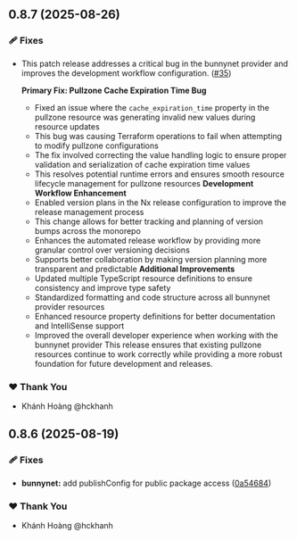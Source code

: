 ## 0.8.7 (2025-08-26)

### 🩹 Fixes

- This patch release addresses a critical bug in the bunnynet provider and improves the development workflow configuration. ([#35](https://github.com/hckhanh/pulumi-any-terraform/pull/35))

  **Primary Fix: Pullzone Cache Expiration Time Bug**
  - Fixed an issue where the `cache_expiration_time` property in the pullzone resource was generating invalid new values during resource updates
  - This bug was causing Terraform operations to fail when attempting to modify pullzone configurations
  - The fix involved correcting the value handling logic to ensure proper validation and serialization of cache expiration time values
  - This resolves potential runtime errors and ensures smooth resource lifecycle management for pullzone resources
  **Development Workflow Enhancement**
  - Enabled version plans in the Nx release configuration to improve the release management process
  - This change allows for better tracking and planning of version bumps across the monorepo
  - Enhances the automated release workflow by providing more granular control over versioning decisions
  - Supports better collaboration by making version planning more transparent and predictable
  **Additional Improvements**
  - Updated multiple TypeScript resource definitions to ensure consistency and improve type safety
  - Standardized formatting and code structure across all bunnynet provider resources
  - Enhanced resource property definitions for better documentation and IntelliSense support
  - Improved the overall developer experience when working with the bunnynet provider
  This release ensures that existing pullzone resources continue to work correctly while providing a more robust foundation for future development and releases.

### ❤️ Thank You

- Khánh Hoàng @hckhanh

## 0.8.6 (2025-08-19)

### 🩹 Fixes

- **bunnynet:** add publishConfig for public package access ([0a54684](https://github.com/hckhanh/pulumi-any-terraform/commit/0a54684))

### ❤️ Thank You

- Khánh Hoàng @hckhanh